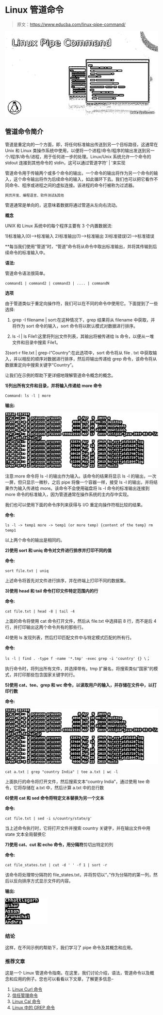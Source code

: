 # Linux 管道命令

> 原文：<https://www.educba.com/linux-pipe-command/>

![Linux Pipe Command](img/d1d313bad9240612568585570b8095db.png)



## 管道命令简介

管道是重定向的一个方面，即，将任何标准输出传送到另一个目标路径，这通常在 Unix 和 Linux 类操作系统中使用，以便将一个进程/命令/程序的输出发送到另一个/程序/命令/进程，用于任何进一步的处理。Linux/Unix 系统允许一个命令的 stdout 连接到其他命令的 stdin，这可以通过管道字符' | '来实现

管道命令用于传输两个或多个命令的输出，一个命令的输出将作为另一个命令的输入，这个命令输出将作为后续命令的输入，如此循环下去。我们也可以把它看作不同命令、程序或进程之间的虚拟连接。该进程的命令行被称为过滤器。

<small>网页开发、编程语言、软件测试&其他</small>

管道通常是单向的，这意味着数据将通过管道从左向右流动。

**概念**

UNIX 和 Linux 系统中的每个程序主要有 3 个内置数据流:

1)标准输入(0)–>标准输入
2)标准输出(1)–>标准输出
3)标准错误(2)–>标准错误

**每当我们使用“管道”时，“管道”命令将从命令中取出标准输出，并将其传输到后续命令的标准输入中。

**语法:**

管道命令语法很简单。

`command1 | command2 | command3 | .... | commandN`

**选项**

由于管道类似于重定向操作符，我们可以在不同的命令中使用它。下面提到了一些选择:

1) grep -I filename | sort:在这种情况下，grep 结果将从 filename 中获取，并将作为 sort 命令的输入，sort 命令将以默认模式对数据进行排序。

2) ls -l | ls File1:这里将列出文件列表，其输出将被传递给 ls 命令，以便从一堆文件和目录中搜索 File1。

3)sort-r file.txt | grep-I“Country”:在此选项中，sort 命令将从 file . txt 中获取输入，并以相反的顺序对数据进行排序，然后将输出传递给 grep 命令，该命令将从数据重定向中搜索关键字“Country”。

让我们在示例的帮助下更详细地理解管道命令概念的概念。

**1)列出所有文件和目录，并将输入传递给 more 命令**

`Command: ls -l | more`

**输出:**

![Linux Pipe Command 1](img/2b382553442a15365900198666487f20.png)



注意:more 命令将 ls -l 的输出作为输入。该命令的结果将显示 ls -l 的输出，一次一屏，但只显示一微秒，之后 pipe 将像一个容器一样，接受 ls -l 的输出，并将结果作为输入传递给 more。该命令不会使用磁盘将 ls -l 命令的标准输出连接到 more 命令的标准输入，因为管道通常在操作系统的主内存中实现。

我们也可以使用下面的命令序列来获得与 I/O 重定向操作符相比较的结果。

**命令:**

`ls -l -> temp1
more -> temp1 (or more temp)
{content of the temp}
rm temp1`

以上两个命令的输出是相同的。

**2)使用 sort 和 uniq 命令对文件进行排序并打印不同的值**

**命令:**

`sort file.txt | uniq`

上述命令将首先对文件进行排序，并在终端上打印不同的数据集。

**3)使用 head 和 tail 命令打印文件特定范围内的行**

**命令:**

`cat file.txt | head -8 | tail -4`

上面的命令将使用 cat 命令打开文件，然后从 file.txt 中选择前 8 行，而不是后 4 行，并打印输出这两个命令共有的那些行。

4)使用 ls 发现列表，然后打印匹配文件中与特定模式匹配的所有行。

**命令:**

`ls -l | find . -type f -name '*.tmp' -exec grep -i 'country' {} \`；

执行命令时，将列出所有文件，并选择带有。tmp 扩展名，将搜索类似“国家”的模式，并打印那些包含国家关键字的行。

**5)使用 cat、tee、grep 和 wc 命令，以读取用户的输入，并存储在文件中，以打印行数**

**命令:**

![Linux Pipe Command](img/adb2c545f50f8bea093d6abcef02796f.png)



`cat a.txt | grep "country India" | tee a.txt | wc -l`

上面执行的命令将打开文件，然后搜索文本“country India”，通过使用 tee 命令，它将存储在 a.txt 中，然后计算 a.txt 中的总行数

**6)使用 cat 和 sed 命令将特定文本替换为另一个文本**

**命令:**

`cat file.txt | sed -i s/country/state/g'`

当上述命令执行时，它将打开文件并搜索 country 关键字，并在输出文件中用 state 文本全局替换它

**7)使用 cat、cut 和 echo 命令，用分隔符**剪切出特定的列

**命令:**

`cat file_states.txt | cut -d ' ' -f 1 | sort -r`

该命令将处理带分隔符的 file_states.txt，并将剪切以“，”作为分隔符的第一列，然后以反向排序方式显示文件的内容。

**输出:**

![Linux Pipe Command 2](img/f6986ce14fe36e100a05b3c9faf0d8a1.png)



### 结论

这样，在不同示例的帮助下，我们学习了 pipe 命令及其概念和应用。

### 推荐文章

这是一个 Linux 管道命令指南。在这里，我们讨论介绍，语法，管道命令以及概念和应用的例子。您也可以看看以下文章，了解更多信息–

1.  [Linux Curl 命令](https://www.educba.com/linux-curl-command/)
2.  [信任管理命令](https://www.educba.com/rust-admin-commands/)
3.  [Linux Cal 命令](https://www.educba.com/linux-cal-command/)
4.  [Linux 中的 GREP 命令](https://www.educba.com/grep-command-in-linux/)





